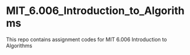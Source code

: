# MIT_6.006_Introduction_to_Algorithms
This repo contains assignment codes for MIT 6.006 Introduction to Algorithms
